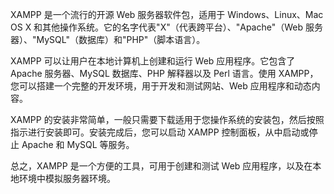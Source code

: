 XAMPP 是一个流行的开源 Web 服务器软件包，适用于 Windows、Linux、Mac OS X 和其他操作系统。它的名字代表"X"（代表跨平台）、"Apache"（Web 服务器）、"MySQL"（数据库）和"PHP"（脚本语言）。

XAMPP 可以让用户在本地计算机上创建和运行 Web 应用程序。它包含了 Apache 服务器、MySQL 数据库、PHP 解释器以及 Perl 语言。使用 XAMPP，您可以搭建一个完整的开发环境，用于开发和测试网站、Web 应用程序和动态内容。

XAMPP 的安装非常简单，一般只需要下载适用于您操作系统的安装包，然后按照指示进行安装即可。安装完成后，您可以启动 XAMPP 控制面板，从中启动或停止 Apache 和 MySQL 等服务。

总之，XAMPP 是一个方便的工具，可用于创建和测试 Web 应用程序，以及在本地环境中模拟服务器环境。